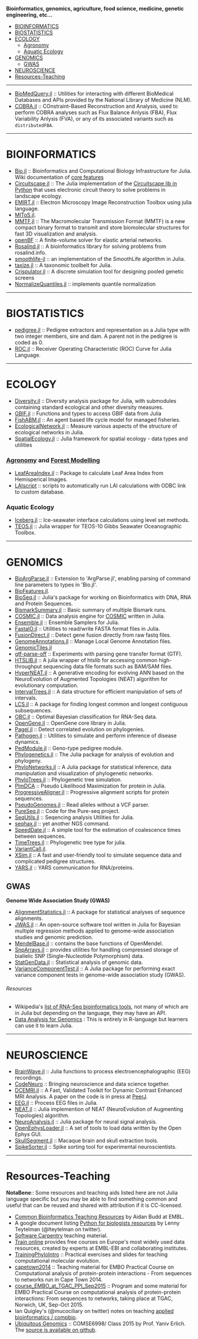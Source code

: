 **Bioinformatics, genomics, agriculture, food science, medicine, genetic engineering, etc...**

+ [BIOINFORMATICS](#bioinformatics)
+ [BIOSTATISTICS](#bioinformatics)
+ [ECOLOGY](#ecology)
   + [Agronomy](#agronomy)
   + [Aquatic Ecology](#aquatic-ecology)
+ [GENOMICS](#genomics)
   + [GWAS](#gwas) 
+ [NEUROSCIENCE](#neuroscience)
+ [Resources-Teaching](#resources-teaching)

----

+ [BioMedQuery.jl](https://github.com/bcbi/BioMedQuery.jl) :: Utilities for interacting with different BioMedical Databases and APIs provided by the National Library of Medicine (NLM).
+ [COBRA.jl](https://github.com/opencobra/COBRA.jl) :: COnstraint-Based Reconstruction and Analysis, used to perform COBRA analyses such as Flux Balance Anlysis (FBA), Flux Variability Anlysis (FVA), or any of its associated variants such as `distributedFBA`.

----

# BIOINFORMATICS
+ [Bio.jl](https://github.com/BioJulia/Bio.jl) :: Bioinformatics and Computational Biology Infrastructure for Julia. Wiki documentation of [core features](https://github.com/BioJulia/Bio.jl/wiki/core-features)
+ [Circuitscape.jl](https://github.com/tanmaykm/Circuitscape.jl) :: The Julia implementation of the [Circuitscape lib in Python](http://www.circuitscape.org/) that uses electronic circuit theory to solve problems in landscape ecology.
+ [EMIRT.jl](https://github.com/seung-lab/EMIRT.jl) :: Electron Microscopy Image Reconstruction Toolbox using julia language.
+ [MIToS.jl](https://github.com/diegozea/MIToS.jl).
+ [MMTF.jl](https://github.com/joels94/MMTF.jl) :: The Macromolecular Transmission Format (MMTF) is a new compact binary format to transmit and store biomolecular structures for fast 3D visualization and analysis.
+ [openBF](https://github.com/INSIGNEO/openBF) :: A finite-volume solver for elastic arterial networks.
+ [Rosalind.jl](https://github.com/PilgrimShadow/Rosalind.jl) :: A bioinformatics library for solving problems from rosalind.info.
+ [smoothlife-jl](https://github.com/jamak/smoothlife-jl) :: an implementation of the SmoothLife algorithm in Julia.
+ [taxize.jl](https://github.com/sckott/taxize.jl) :: A taxonomic toolbelt for Julia.
+ [Crispulator.jl](https://github.com/tlnagy/Crispulator.jl) :: A discrete simulation tool for designing pooled genetic screens
+ [NormalizeQuantiles.jl](https://github.com/oheil/NormalizeQuantiles.jl) :: implements quantile normalization

----

# BIOSTATISTICS
+ [pedigree.jl](https://github.com/Rpedigree/pedigree.jl) :: Pedigree extractors and representation as a Julia type with two integer members, sire and dam. A parent not in the pedigree is coded as 0.
+ [ROC.jl](https://github.com/diegozea/ROC.jl) :: Receiver Operating Characteristic (ROC) Curve for Julia Language.

----

# ECOLOGY
+ [Diversity.jl](https://github.com/richardreeve/Diversity.jl) :: Diversity analysis package for Julia, with submodules containing standard ecological and other diversity measures.
+ [GBIF.jl](https://github.com/EcoJulia/GBIF.jl) :: Functions and types to access GBIF data from Julia
+ [FishABM.jl](https://github.com/jangevaare/FishABM.jl) :: An agent based life cycle model for managed fisheries.
+ [EcologicalNetwork.jl](https://github.com/PoisotLab/EcologicalNetwork.jl) :: Measure various aspects of the structure of ecological networks in Julia.
+ [SpatialEcology.jl](https://github.com/EcoJulia/SpatialEcology.jl) :: Julia framework for spatial ecology - data types and utilities

### [Agronomy](https://en.wikipedia.org/wiki/Category:Agronomy) and [Forest Modelling](https://en.wikipedia.org/wiki/Category:Forest_modelling)
+ [LeafAreaIndex.jl](https://github.com/ETC-UA/LeafAreaIndex.jl) :: Package to calculate Leaf Area Index from Hemisperical Images.
+ [LAIscript](https://github.com/ETC-UA/LAIscript) :: scripts to automatically run LAI calculations with ODBC link to custom database.

### Aquatic Ecology
+ [Iceberg.jl](https://github.com/njwilson23/Iceberg.jl) :: Ice-seawater interface calculations using level set methods.
+ [TEOS.jl](https://github.com/njwilson23/TEOS.jl) :: Julia wrapper for TEOS-10 Gibbs Seawater Oceanographic Toolbox.



----

# GENOMICS
+ [BioArgParse.jl](https://github.com/Ward9250/BioArgParse.jl) :: Extension to 'ArgParse.jl', enabling parsing of command line parameters to types in 'Bio.jl'.
+ [BioFeatures.jl](https://github.com/nw11/BioFeatures.jl).
+ [BioSeq.jl](https://github.com/BioJulia/BioSeq.jl) :: Julia's package for working on Bioinformatics with DNA, RNA and Protein Sequences.
+ [BismarkSummary.jl](https://github.com/nw11/BismarkSummary.jl) :: Basic summary of multiple Bismark runs. 
+ [COSMIC.jl](https://github.com/haploxer/COSMIC.jl) :: Data analysis engine for [COSMIC](http://cancer.sanger.ac.uk/cosmic) written in Julia.
+ [Ensemble.jl](https://github.com/farr/Ensemble.jl) :: Ensemble Samplers for Julia.
+ [FastaIO.jl](https://github.com/carlobaldassi/FastaIO.jl) :: Utilities to read/write FASTA format files in Julia.
+ [FusionDirect.jl](https://github.com/OpenGene/FusionDirect.jl) :: Detect gene fusion directly from raw fastq files.
+ [GenomeAnnotations.jl](https://github.com/nw11/GenomeAnnotations.jl) :: Manage Local Genome Annotation files. 
+ [GenomicTiles.jl](https://github.com/nw11/GenomicTiles.jl)
+ [gtf-parse-off](https://github.com/dcjones/gtf-parse-off) :: Experiments with parsing gene transfer format (GTF).
+ [HTSLIB.jl](https://github.com/OpenGene/HTSLIB.jl) :: A julia wrapper of htslib for accessing common high-throughput sequencing data file formats such as BAM/SAM files.
+ [HyperNEAT.jl](https://github.com/kzahedi/HyperNEAT.jl) :: A generative encoding for evolving ANN based on the NeuroEvolution of Augmented Topologies (NEAT) algorithm for evolutionary computation.
+ [IntervalTrees.jl](https://github.com/BioJulia/IntervalTrees.jl) :: A data structure for efficient manipulation of sets of intervals.
+ [LCS.jl](https://github.com/WestleyArgentum/LCS.jl) :: A package for finding longest common and longest contiguous subsequences. 
+ [OBC.jl](https://github.com/binarybana/OBC.jl) :: Optimal Bayesian classification for RNA-Seq data.
+ [OpenGene.jl](https://github.com/OpenGene/OpenGene.jl) :: OpenGene core library in Julia.
+ [Pagel.jl](https://github.com/porterjamesj/Pagel.jl) :: Detect correlated evolution on phylogenies.
+ [Pathogen.jl](https://github.com/jangevaa/Pathogen.jl) :: Utilities to simulate and perform inference of disease dynamics.
+ [PedModule.jl](https://github.com/QTL-rocks/PedModule.jl) :: Geno-type pedigree module.
+ [Phylogenetics.jl](https://github.com/BioJulia/Phylogenetics.jl) :: The Julia package for analysis of evolution and phylogeny.
+ [PhyloNetworks.jl](https://github.com/crsl4/PhyloNetworks.jl) :: A Julia package for statistical inference, data manipulation and visualization of phylogenetic networks.
+ [PhyloTrees.jl](https://github.com/jangevaare/PhyloTrees.jl) :: Phylogenetic tree simulation.
+ [PlmDCA](https://github.com/pagnani/PlmDCA) :: Pseudo Likelihood Maximization for protein in Julia.
+ [ProgressiveAligner.jl](https://github.com/latticetower/ProgressiveAligner.jl) :: Progressive alignment scripts for protein sequences.
+ [PseudoGenomes.jl](https://github.com/nw11/PseudoGenomes.jl) :: Read alleles without a VCF parser.
+ [PureSeq.jl](https://github.com/slundberg/PureSeq.jl) :: Code for the Pure-seq project. 
+ [SeqUtils.jl](https://github.com/nlhepler/SeqUtils.jl) :: Seqencing analysis Utilities for Julia.
+ [seqhax.jl](https://github.com/kdmurray91/seqhax.jl) :: yet another NGS command.
+ [SpeedDate.jl](https://github.com/Ward9250/SpeedDate.jl) :: A simple tool for the estimation of coalescence times between sequences.
+ [TimeTrees.jl](https://github.com/tgvaughan/TimeTrees.jl) :: Phylogenetic tree type for julia.
+ [VariantCall.jl](https://github.com/mgvel/VariantCall.jl).
+ [XSim.jl](https://github.com/reworkhow/XSim.jl) :: A fast and user-friendly tool to simulate sequence data and complicated pedigree structures.
+ [YARS.jl](https://github.com/kzahedi/YARS.jl) :: YARS communication for RNA/proteins. 


## GWAS
__Genome Wide Association Study (GWAS)__
+ [AlignmentStatistics.jl](https://github.com/DanielHoffmann32/AlignmentStatistics.jl) :: A package for statistical analyses of sequence alignments.
+ [JWAS.jl](https://github.com/reworkhow/JWAS.jl) :: An open-source software tool written in Julia for Bayesian multiple regression methods applied to genome-wide association studies and genomic prediction.
+ [MendelBase.jl](https://github.com/OpenMendel/MendelBase.jl) :: contains the base functions of OpenMendel. 
+ [SnpArrays.jl](https://github.com/OpenMendel/SnpArrays.jl) :: provides utilities for handling compressed storage of biallelic SNP (Single-Nucleotide Polymorphism) data.
+ [StatGenData.jl](https://github.com/dmbates/StatGenData.jl) :: Statistical analysis of genomic data.
+ [VarianceComponentTest.jl](https://github.com/Tao-Hu/VarianceComponentTest.jl) :: A Julia package for performing exact variance component tests in genome-wide association study (GWAS).



###### Resources
+ Wikipedia's [list of RNA-Seq bioinformatics tools](http://en.wikipedia.org/wiki/List_of_RNA-Seq_bioinformatics_tools), not many of which are in Julia but depending on the language, they may have an API.
+ [Data Analysis for Genomics](https://genomicsclass.github.io/book/) : This is entirely in R-language but learners can use it to learn Julia.

----

# NEUROSCIENCE
+ [BrainWave.jl](https://github.com/sam81/BrainWave.jl) :: Julia functions to process electroencephalographic (EEG) recordings.
+ [CodeNeuro](http://codeneuro.org/) :: Bringing neuroscience and data science together.
+ [DCEMRI.jl](https://github.com/davidssmith/DCEMRI.jl) :: A Fast, Validated Toolkit for Dynamic Contrast Enhanced MRI Analysis. A paper on the code is in press at [PeerJ](https://peerj.com/preprints/670/).
+ [EEG.jl](https://github.com/codles/EEG.jl) :: Process EEG files in Julia. 
+ [NEAT.jl](https://github.com/Andy-P/NEAT.jl) :: Julia implemention of NEAT (NeuroEvolution of Augmenting Topologies) algorithm.
+ [NeuroAnalysis.jl](https://github.com/babaq/NeuroAnalysis.jl) :: Julia package for neural signal analysis.
+ [OpenEphysLoader.jl](https://github.com/galenlynch/OpenEphysLoader.jl) :: A set of tools to load data written by the Open Ephys GUI.
+ [SkullSegment.jl](https://github.com/simonster/SkullSegment.jl) :: Macaque brain and skull extraction tools.
+ [SpikeSorter.jl](https://github.com/grero/SpikeSorter.jl) :: Spike sorting tool for experimental neuroscientists.

----

# Resources-Teaching
__NotaBene__:: Some resources and teaching aids listed here are not Julia language specific but you may be able to find something common and useful that can be reused and shared with attribution if it is CC-licensed.

+ [Common Bioinformatics Teaching Resources](http://www.embl.de/~seqanal/courses/commonCourseContent/indexCommonCourseContent.html) by Aidan Budd at EMBL.
+ A google document listing [Python for biologists resources](https://docs.google.com/spreadsheets/d/1BjKsN0B1hqd4dJW5slZ5KPuToCjSMRyA7Bl8MwWrbS4/edit#gid=0) by Lenny Teytelman (@lteytelman on twitter). 
+ [Software Carpentry](https://software-carpentry.org/lessons.html) teaching material.
+ [Train online](https://www.ebi.ac.uk/training/online/) provides free courses on Europe's most widely used data resources, created by experts at EMBL-EBI and collaborating institutes.
+ [TrainingPhyloIntro](https://github.com/aidanbudd/trainingPhyloIntro) :: Practical exercises and slides for teaching computational molecular evolution.
+ [capetown2014](https://github.com/aidanbudd/capetown2014) :: Teaching material for EMBO Practical Course on Computational analysis of protein-protein interactions - From sequences to networks run in Cape Town 2014.
+ [course_EMBO_at_TGAC_PPI_Sep2015](https://github.com/aidanbudd/course_EMBO_at_TGAC_PPI_Sep2015) :: Program and some material for EMBO Practical Course on computational analysis of protein-protein interactions: From sequences to networks, taking place at TGAC, Norwich, UK, Sep-Oct 2015.
+ Ian Quigley's (@mucociliary on twitter) notes on teaching [applied bioinformatics / compbio](http://daudin.icmb.utexas.edu/wiki/index.php/List_of_sessions).
+ [Ubiquitous Genomics](http://ubiquitousgenomics.teamerlich.org) :: COMSE6998/ Class 2015 by Prof. Yaniv Erlich. The [source is available on github](https://github.com/erlichya/ubiquitousgenomics).

